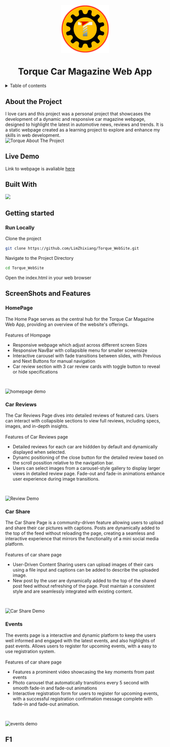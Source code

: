 <!-- Project logo and title -->
<div align="center">
	<img src="./image/index-img/logo.png" alt="Torque WebSite" width="150px" />
	<h1 align="center">Torque Car Magazine Web App</h1>
</div>

<!-- Table of contents -->
<details>
	<summary>Table of contents</summary>
	<ol>
		<li>
			<a href='#about-the-project'>About The Project</a>
			<ul>
				<li><a href='#live-demo'>Live Demo</a></li>
				<li><a href='#built-with'>Built with</li>
			</ul>
		</li>
		<li>
			<a href='#getting-started'>Getting Started</a>
			<ul>
				<li><a href='#run-locally'>Run Locally</a></li>
			</ul>
		</li>
		<li>
			<a href='#screenshots'>Screen Shots and Features</a>
			<ul>
				<li><a href='#Home-Page'>Home Page</a></li>
				<li><a href='#car-reviews'>Car Reviews</a></li>
				<li><a href='#car-share'>Car Share</a></li>
				<li><a href='#events'>Events</a></li>
				<li><a href='f1'>F1</a></li>
			</ul>
		</li>
		<li>
			<a href='#contact'>Contact</a>
		</li>
	</ol>
</details>

<!-- About the project -->
## About the Project
I love cars and this project was a personal project that showcases the development of a dynamic and responsive car magazine webpage, designed to highlight the latest in automotive news, reviews and trends. It is a static webpage created as a learning project to explore and enhance my skills in web development.
</br>
![Torque About The Project](https://github.com/user-attachments/assets/1fe1d479-d9a9-4d8a-ae5f-11f9a1245af6)

<!-- live demo link -->
## Live Demo
Link to webpage is avaliable <a href="https://limzhixiang.github.io/Torque_WebSite/">here</a>

## Built With
<img src="https://skillicons.dev/icons?i=html,css,javascript,github,bootstrap">

<!-- Cloning and setup of the project -->
## Getting started
### Run Locally
Clone the project
```bash
git clone https://github.com/LimZhixiang/Torque_WebSite.git
```
Navigate to the Project Directory
```bash
cd Torque_WebSite
```
Open the index.html in your web browser

<!-- video recording and features of each webpage -->
## ScreenShots and Features
### HomePage
The Home Page serves as the central hub for the Torque Car Magazine Web App, providing an overview of the website's offerings. 
</br>
</br>
Features of Hompage
<ul>
	<li>Responsive webpage which adjust across different screen Sizes</li>
	<li>Responsive NavBar with collapsible menu for smaller screensize</li>
	<li>Interactive carousel with fade transitions between slides, with Previous and Next Buttons for manual navigation</li>
	<li>Car review section with 3 car review cards with toggle button to reveal or hide specifications</li>
</ul>
</br>

![homepage demo](https://github.com/user-attachments/assets/04a7aba5-0019-4d94-9976-165e17052c9d)

### Car Reviews
The Car Reviews Page dives into detailed reviews of featured cars. Users can interact with collapsible sections to view full reviews, including specs, images, and in-depth insights.
</br>
</br>
Features of Car Reviews page

<ul>
	<li>Detailed reviews for each car are hiddden by default and dynamically displayed when selected.</li>
	<li>Dynamc positioning of the close button for the detailed review based on the scroll possition relative to the navigation bar.</li>
	<li>Users can select images from a carousel-style gallery to display larger views in detailed review page. Fade-out and fade-in animations enhance user experience during image transitions.</li>
</ul>
</br>

![Review Demo](https://github.com/user-attachments/assets/8510d383-7d0b-42f0-a018-58df6b08f4ef)

### Car Share
The Car Share Page is a community-driven feature allowing users to upload and share their car pictures with captions. Posts are dynamically added to the top of the feed without reloading the page, creating a seamless and interactive experience that mirrors the functionality of a mini social media platform.
</br>
</br>
Features of car share page
<ul>
	<li>User-Driven Content Sharing users can upload images of their cars using a file input and captions can be added to describe the uploaded image.</li>
	<li>New post by the user are dynamically added to the top of the shared post feed without refreshing of the page. Post maintain a consistent style and are seamlessly integrated with existing content.</li>
</ul>
</br>

![Car Share Demo](https://github.com/user-attachments/assets/e2c45836-85dc-474a-ad21-a5100046f279)

### Events
The events page is a interactive and dynamic platform to keep the users well informed and engaged with the latest events, and also highlights of past events. Allows users to register for upcoming events, with a easy to use registration system.
</br>
</br>
Features of car share page
<ul>
	<li>Features a prominent video showcasing the key moments from past events</li>
	<li>Photo carousel that automatically transitions every 5 second with smooth fade-in and fade-out animations</li>
	<li>Interactive registration form for users to register for upcoming events, with a successful registration confirmation message complete with fade-in and fade-out animation.</li>
</ul>
</br>

![events demo](https://github.com/user-attachments/assets/39eb5cf0-bc85-44ed-95e9-e5efac5e563a)

## F1
